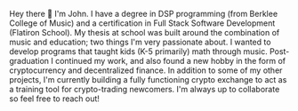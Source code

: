 Hey there 👋  I'm John.  I have a degree in DSP programming (from Berklee College of Music) and a certification in Full Stack Software Development (Flatiron School).  My thesis at school was built around the combination of music and education; two things I'm very passionate about.  I wanted to develop programs that taught kids (K-5 primarily) math through music.  Post-graduation I continued my work, and also found a new hobby in the form of cryptocurrency and decentralized finance.  In addition to some of my other projects, I'm currently building a fully functioning crypto exchange to act as a training tool for crypto-trading newcomers.  I'm always up to collaborate so feel free to reach out!

<!---
JTheoMitr/JTheoMitr is a ✨ special ✨ repository because its `README.md` (this file) appears on your GitHub profile.
You can click the Preview link to take a look at your changes.
--->
